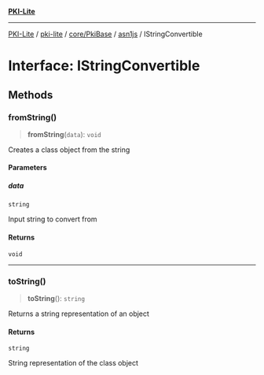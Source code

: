 [**PKI-Lite**](../../../../../../README.md)

---

[PKI-Lite](../../../../../../README.md) / [pki-lite](../../../../../README.md) / [core/PkiBase](../../../README.md) / [asn1js](../README.md) / IStringConvertible

# Interface: IStringConvertible

## Methods

### fromString()

> **fromString**(`data`): `void`

Creates a class object from the string

#### Parameters

##### data

`string`

Input string to convert from

#### Returns

`void`

---

### toString()

> **toString**(): `string`

Returns a string representation of an object

#### Returns

`string`

String representation of the class object
